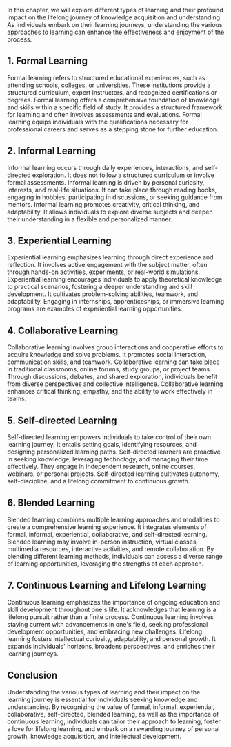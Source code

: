 
In this chapter, we will explore different types of learning and their profound impact on the lifelong journey of knowledge acquisition and understanding. As individuals embark on their learning journeys, understanding the various approaches to learning can enhance the effectiveness and enjoyment of the process.

**1. Formal Learning**
----------------------

Formal learning refers to structured educational experiences, such as attending schools, colleges, or universities. These institutions provide a structured curriculum, expert instructors, and recognized certifications or degrees. Formal learning offers a comprehensive foundation of knowledge and skills within a specific field of study. It provides a structured framework for learning and often involves assessments and evaluations. Formal learning equips individuals with the qualifications necessary for professional careers and serves as a stepping stone for further education.

**2. Informal Learning**
------------------------

Informal learning occurs through daily experiences, interactions, and self-directed exploration. It does not follow a structured curriculum or involve formal assessments. Informal learning is driven by personal curiosity, interests, and real-life situations. It can take place through reading books, engaging in hobbies, participating in discussions, or seeking guidance from mentors. Informal learning promotes creativity, critical thinking, and adaptability. It allows individuals to explore diverse subjects and deepen their understanding in a flexible and personalized manner.

**3. Experiential Learning**
----------------------------

Experiential learning emphasizes learning through direct experience and reflection. It involves active engagement with the subject matter, often through hands-on activities, experiments, or real-world simulations. Experiential learning encourages individuals to apply theoretical knowledge to practical scenarios, fostering a deeper understanding and skill development. It cultivates problem-solving abilities, teamwork, and adaptability. Engaging in internships, apprenticeships, or immersive learning programs are examples of experiential learning opportunities.

**4. Collaborative Learning**
-----------------------------

Collaborative learning involves group interactions and cooperative efforts to acquire knowledge and solve problems. It promotes social interaction, communication skills, and teamwork. Collaborative learning can take place in traditional classrooms, online forums, study groups, or project teams. Through discussions, debates, and shared exploration, individuals benefit from diverse perspectives and collective intelligence. Collaborative learning enhances critical thinking, empathy, and the ability to work effectively in teams.

**5. Self-directed Learning**
-----------------------------

Self-directed learning empowers individuals to take control of their own learning journey. It entails setting goals, identifying resources, and designing personalized learning paths. Self-directed learners are proactive in seeking knowledge, leveraging technology, and managing their time effectively. They engage in independent research, online courses, webinars, or personal projects. Self-directed learning cultivates autonomy, self-discipline, and a lifelong commitment to continuous growth.

**6. Blended Learning**
-----------------------

Blended learning combines multiple learning approaches and modalities to create a comprehensive learning experience. It integrates elements of formal, informal, experiential, collaborative, and self-directed learning. Blended learning may involve in-person instruction, virtual classes, multimedia resources, interactive activities, and remote collaboration. By blending different learning methods, individuals can access a diverse range of learning opportunities, leveraging the strengths of each approach.

**7. Continuous Learning and Lifelong Learning**
------------------------------------------------

Continuous learning emphasizes the importance of ongoing education and skill development throughout one's life. It acknowledges that learning is a lifelong pursuit rather than a finite process. Continuous learning involves staying current with advancements in one's field, seeking professional development opportunities, and embracing new challenges. Lifelong learning fosters intellectual curiosity, adaptability, and personal growth. It expands individuals' horizons, broadens perspectives, and enriches their learning journeys.

**Conclusion**
--------------

Understanding the various types of learning and their impact on the learning journey is essential for individuals seeking knowledge and understanding. By recognizing the value of formal, informal, experiential, collaborative, self-directed, blended learning, as well as the importance of continuous learning, individuals can tailor their approach to learning, foster a love for lifelong learning, and embark on a rewarding journey of personal growth, knowledge acquisition, and intellectual development.
